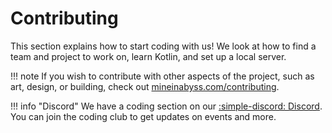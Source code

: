 # Contributing

This section explains how to start coding with us! We look at how to find a team and project to work on, learn Kotlin, and set up a local server.

!!! note
    If you wish to contribute with other aspects of the project, such as art, design, or building, check out [mineinabyss.com/contributing](https://mineinabyss.com/contributing).

!!! info "Discord"
    We have a coding section on our [:simple-discord: Discord](https://discord.gg/QXPCk2y). You can join the coding club to get updates on events and more.

[//]: # (<iframe width="560" height="315" src="https://www.youtube.com/embed/videoseries?list=PLMyCQwB_CBb4taPc7-m5Ke3JnaWc2Yp39" title="YouTube video player" frameborder="0" allow="accelerometer; autoplay; clipboard-write; encrypted-media; gyroscope; picture-in-picture" allowfullscreen></iframe>)

